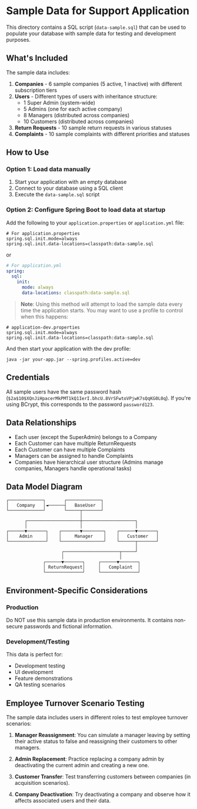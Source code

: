 # Sample Data for Support Application

This directory contains a SQL script (`data-sample.sql`) that can be used to populate your database with sample data for testing and development purposes.

## What's Included

The sample data includes:

1. **Companies** - 6 sample companies (5 active, 1 inactive) with different subscription tiers
2. **Users** - Different types of users with inheritance structure:
   - 1 Super Admin (system-wide)
   - 5 Admins (one for each active company)
   - 8 Managers (distributed across companies)
   - 10 Customers (distributed across companies)
3. **Return Requests** - 10 sample return requests in various statuses
4. **Complaints** - 10 sample complaints with different priorities and statuses

## How to Use

### Option 1: Load data manually

1. Start your application with an empty database
2. Connect to your database using a SQL client
3. Execute the `data-sample.sql` script

### Option 2: Configure Spring Boot to load data at startup

Add the following to your `application.properties` or `application.yml` file:

```properties
# For application.properties
spring.sql.init.mode=always
spring.sql.init.data-locations=classpath:data-sample.sql
```

or 

```yaml
# For application.yml
spring:
  sql:
    init:
      mode: always
      data-locations: classpath:data-sample.sql
```

> **Note**: Using this method will attempt to load the sample data every time the application starts. You may want to use a profile to control when this happens:

```properties
# application-dev.properties
spring.sql.init.mode=always
spring.sql.init.data-locations=classpath:data-sample.sql
```

And then start your application with the dev profile:

```
java -jar your-app.jar --spring.profiles.active=dev
```

## Credentials

All sample users have the same password hash (`$2a$10$XQnJiHpacerMkPMT1kQ1IerI.bhcU.8VrSFwtoVPjwK7sQqKG0L0q`). If you're using BCrypt, this corresponds to the password `password123`.

## Data Relationships

- Each user (except the SuperAdmin) belongs to a Company
- Each Customer can have multiple ReturnRequests
- Each Customer can have multiple Complaints
- Managers can be assigned to handle Complaints
- Companies have hierarchical user structure (Admins manage companies, Managers handle operational tasks)

## Data Model Diagram

```
┌─────────────┐       ┌─────────────┐
│   Company   │◄──────┤   BaseUser  │
└─────────────┘       └─────┬───────┘
                            │
       ┌────────────────────┼────────────────────┐
       │                    │                    │
┌──────▼───────┐    ┌───────▼────────┐    ┌──────▼───────┐
│    Admin     │    │     Manager    │    │   Customer   │
└──────────────┘    └────────────────┘    └──────┬───────┘
                                                 │
                     ┌─────────────────────┬─────┘
                     │                     │
              ┌──────▼───────┐     ┌──────▼───────┐
              │ ReturnRequest│     │   Complaint  │
              └──────────────┘     └──────────────┘
```

## Environment-Specific Considerations

### Production
Do NOT use this sample data in production environments. It contains non-secure passwords and fictional information.

### Development/Testing
This data is perfect for:
- Development testing
- UI development
- Feature demonstrations
- QA testing scenarios

## Employee Turnover Scenario Testing

The sample data includes users in different roles to test employee turnover scenarios:

1. **Manager Reassignment**: You can simulate a manager leaving by setting their active status to false and reassigning their customers to other managers.

2. **Admin Replacement**: Practice replacing a company admin by deactivating the current admin and creating a new one.

3. **Customer Transfer**: Test transferring customers between companies (in acquisition scenarios).

4. **Company Deactivation**: Try deactivating a company and observe how it affects associated users and their data. 